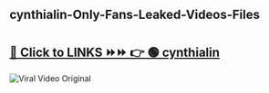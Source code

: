 
 ## cynthialin-Only-Fans-Leaked-Videos-Files

# <h2><a href="https://mediaupload.pro?cynthialin">🔗 Click to LINKS ⏩⏩ 👉 🟢 cynthialin </a></h2>

<a href="https://mediaupload.pro?cynthialin" rel="nofollow" data-target="animated-image.originalLink"><img src="https://i.ibb.co.com/xMMVF88/686577567.gif" alt="Viral Video Original" style="max-width: 100%; display: inline-block;" data-target="animated-image.originalImage"></a>
